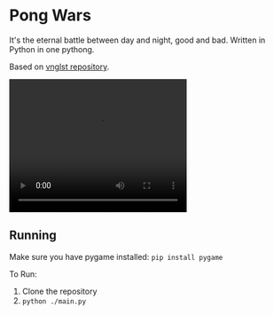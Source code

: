 # Pong Wars
It's the eternal battle between day and night, good and bad. Written in Python in one pythong.

Based on [vnglst repository](https://github.com/vnglst/pong-wars).


<video width="320" height="240" controls>
  <source src="https://i.imgur.com/nbbstdf.mp4" type="video/mp4">
  Your browser does not support the video tag.
</video>

## Running
Make sure you have pygame installed: `pip install pygame`

To Run:
1. Clone the repository
2. `python ./main.py`

